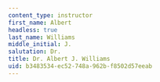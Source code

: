 ```yaml
---
content_type: instructor
first_name: Albert
headless: true
last_name: Williams
middle_initial: J.
salutation: Dr.
title: Dr. Albert J. Williams
uid: b3483534-ec52-748a-962b-f8502d57eeab
---
```

